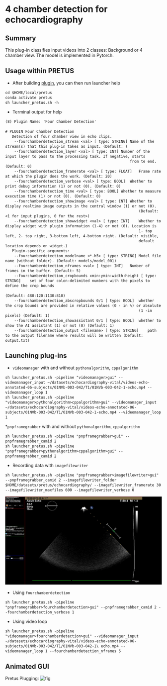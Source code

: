 # 4 chamber detection for echocardiography
## Summary
This plug-in classifies input videos into 2 classes: Background or 4 chamber view. 
The model is implemented in Pytorch.

## Usage within PRETUS
* After building [plugin](../README.md), you can then run launcher help
```
cd $HOME/local/pretus
conda activate pretus
sh launcher_pretus.sh -h
```

* Terminal output for help
```
(8) Plugin Name: 'Four Chamber Detection'

# PLUGIN Four Chamber Detection
   Detection of four chamber view in echo clips.
	--fourchamberdetection_stream <val> [ type: STRING]	Name of the stream(s) that this plug-in takes as input. (Default: ) 
	--fourchamberdetection_layer <val> [ type: INT]	Number of the input layer to pass to the processing task. If negative, starts 
                                                		from te end. (Default: 0) 
	--fourchamberdetection_framerate <val> [ type: FLOAT]	Frame rate at which the plugin does the work. (Default: 20) 
	--fourchamberdetection_verbose <val> [ type: BOOL]	Whether to print debug information (1) or not (0). (Default: 0) 
	--fourchamberdetection_time <val> [ type: BOOL]	Whether to measure execution time (1) or not (0). (Default: 0) 
	--fourchamberdetection_showimage <val> [ type: INT]	Whether to display realtime image outputs in the central window (1) or not (0). 
                                                    		(Default: <1 for input plugins, 0 for the rest>) 
	--fourchamberdetection_showwidget <val> [ type: INT]	Whether to display widget with plugin information (1-4) or not (0). Location is 
                                                     		1- top left, 2- top right, 3-bottom left, 4-bottom right. (Default: visible, 
                                                     		default location depends on widget.) 
   Plugin-specific arguments:
	--fourchamberdetection_modelname <*.h5> [ type: STRING]	Model file name (without folder). (Default: models/model_001) 
	--fourchamberdetection_nframes <val> [ type: INT]	Number of frames in the buffer. (Default: 5) 
	--fourchamberdetection_cropbounds xmin:ymin:width:height [ type: STRING]	set of four colon-delimited numbers with the pixels to define the crop bounds 
                                                                         		(Default: 480:120:1130:810) 
	--fourchamberdetection_abscropbounds 0/1 [ type: BOOL]	whether the crop bounds are provided in relative values (0 - in %) or absolute 
                                                       		(1 -in pixels) (Default: 1) 
	--fourchamberdetection_showassistant 0/1 [ type: BOOL]	whether to show the AI assistant (1) or not (0) (Default: 1) 
	--fourchamberdetection_output <filename> [ type: STRING]	path to the output filename where results will be written (Default: output.txt) 

```


## Launching plug-ins
* `videomanager` with and without `pythonalgorithm`, `cppalgorithm`
``` 
sh launcher_pretus.sh -pipeline "videomanager>gui" --videomanager_input ~/datasets/echocardiography-vital/videos-echo-annotated-06-subjects/01NVb-003-042/T1/01NVb-003-042-1-echo.mp4 --videomanager_loop 1
sh launcher_pretus.sh -pipeline "videomanager>pythonalgorithm>cppalgorithm>gui" --videomanager_input ~/datasets/echocardiography-vital/videos-echo-annotated-06-subjects/01NVb-003-042/T1/01NVb-003-042-1-echo.mp4 --videomanager_loop 1
```

*`pnpframegrabber` with and without `pythonalgorithm`, `cppalgorithm`
```
sh launcher_pretus.sh -pipeline "pnpframegrabber>gui" --pnpframegrabber_camid 2
sh launcher_pretus.sh -pipeline "pnpframegrabber>pythonalgorithm>cppalgorithm>gui" --pnpframegrabber_camid 2
```

* Recording data with `imagefilewriter`
```
sh launcher_pretus.sh -pipeline "pnpframegrabber>imagefilewriter>gui" --pnpframegrabber_camid 2 --imagefilewriter_folder $HOME/datasets/pretus/echocardiography/ --imagefilewriter_framerate 30 --imagefilewriter_maxfiles 600 --imagefilewriter_verbose 0
```
![fig](../../../docs/figures/pretus_plugins/fourchdetection/Screenshot-of_launcher_pretus-pipeline-pnpframegrabber-imagefilewriter-gui.png)

* Using `fourchamberdetection` 
```
sh launcher_pretus.sh -pipeline "pnpframegrabber>fourchamberdetection>gui" --pnpframegrabber_camid 2 --fourchamberdetection_verbose 1
```

* Using video loop  
```
sh launcher_pretus.sh -pipeline "videomanager>fourchamberdetection>gui" --videomanager_input ~/datasets/echocardiography-vital/videos-echo-annotated-06-subjects/01NVb-003-042/T1/01NVb-003-042-1\ echo.mp4 --videomanager_loop 1 --fourchamberdetection_nframes 5
```

## Animated GUI
Pretus Plugging:
![fig](../../../docs/figures/pretus_plugins/fourchdetection/pretus-echo.gif)
